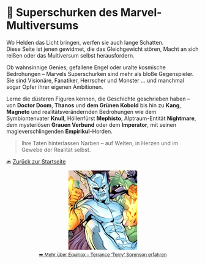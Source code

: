 # 🧠 Superschurken des Marvel-Multiversums

Wo Helden das Licht bringen, werfen sie auch lange Schatten.  
Diese Seite ist jenen gewidmet, die das Gleichgewicht stören, Macht an sich reißen oder das Multiversum selbst herausfordern.

Ob wahnsinnige Genies, gefallene Engel oder uralte kosmische Bedrohungen – Marvels Superschurken sind mehr als bloße Gegenspieler.  
Sie sind Visionäre, Fanatiker, Herrscher und Monster … und manchmal sogar Opfer ihrer eigenen Ambitionen.

Lerne die düsteren Figuren kennen, die Geschichte geschrieben haben – von **Doctor Doom**, **Thanos** und **dem Grünen Kobold** bis hin zu **Kang**, **Magneto** und realitätsverändernden Bedrohungen wie dem Symbiontenvater **Knull**, Höllenfürst **Mephisto**, Alptraum-Entität **Nightmare**, dem mysteriösen **Grauen Verbund** oder dem **Imperator**, mit seinen magieverschlingenden **Empirikul**-Horden.

> Ihre Taten hinterlassen Narben – auf Welten, in Herzen und im Gewebe der Realität selbst.

🔙 [Zurück zur Startseite](../index.md)

<p align="center">
  <a href="equinox-terrance-sorenson/index.md">
    <img src="equinox-terrance-sorenson/equinox.jpg" alt="Equinox" width="180" />
  </a>
  <br>
  <a href="equinox-terrance-sorenson/index.md">
    <span style="font-size: 12px;">➡️ Mehr über Equinox – Terrance ‘Terry’ Sorenson erfahren</span>
  </a>
</p>
